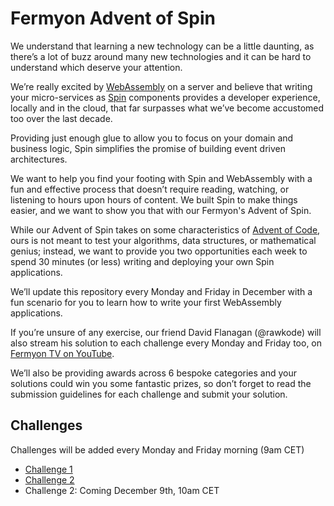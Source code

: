 # Fermyon Advent of Spin

We understand that learning a new technology can be a little daunting, as there’s a lot of buzz around many new technologies and it can be hard to understand which deserve your attention.

We’re really excited by [WebAssembly](https://webassembly.org/) on a server and believe that writing your micro-services as [Spin](https://github.com/fermyon/spin) components provides a developer experience, locally and in the cloud, that far surpasses what we’ve become accustomed too over the last decade.

Providing just enough glue to allow you to focus on your domain and business logic, Spin simplifies the promise of building event driven architectures.

We want to help you find your footing with Spin and WebAssembly with a fun and effective process that doesn’t require reading, watching, or listening to hours upon hours of content. We built Spin to make things easier, and we want to show you that with our Fermyon's Advent of Spin.

While our Advent of Spin takes on some characteristics of [Advent of Code](https://adventofcode.com/), ours is not meant to test your algorithms, data structures, or mathematical genius; instead, we want to provide you two opportunities each week to spend 30 minutes (or less) writing and deploying your own Spin applications.

We’ll update this repository every Monday and Friday in December with a fun scenario for you to learn how to write your first WebAssembly applications.

If you’re unsure of any exercise, our friend David Flanagan (@rawkode) will also stream his solution to each challenge every Monday and Friday too, on [Fermyon TV on YouTube](https://youtube.com/@FermyonTech).

We’ll also be providing awards across 6 bespoke categories and your solutions could win you some fantastic prizes, so don’t forget to read the submission guidelines for each challenge and submit your solution.

## Challenges

Challenges will be added every Monday and Friday morning (9am CET)

- [Challenge 1](./CHALLENGE-1/README.md)
- [Challenge 2](./CHALLENGE-2/README.md)
- Challenge 2: Coming December 9th, 10am CET
